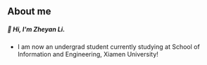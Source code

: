 ## About me
##### 👋 Hi, I'm Zheyan Li.
- I am now an undergrad student currently studying at School of Information and Engineering, Xiamen University!


